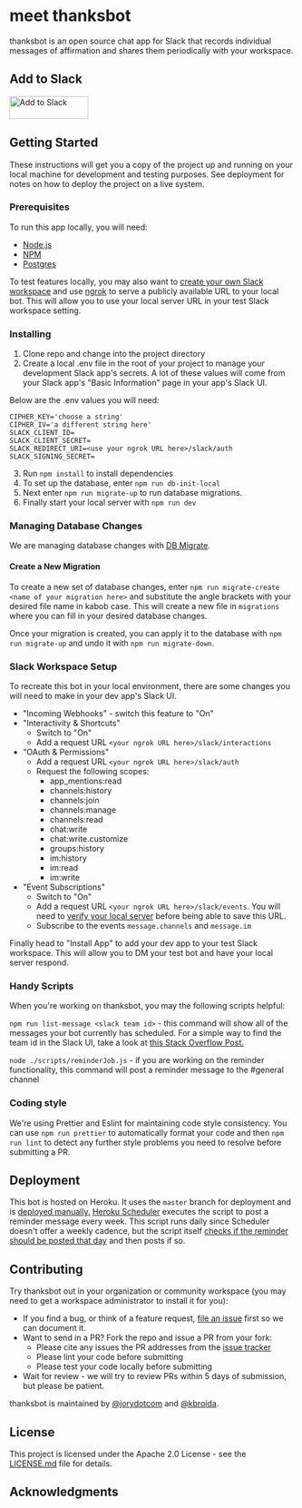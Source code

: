 # meet thanksbot

thanksbot is an open source chat app for Slack that records individual messages of affirmation and shares them periodically with your workspace.

## Add to Slack

<a href="https://slack.com/oauth/v2/authorize?client_id=962050889920.989827594197&scope=app_mentions:read,channels:history,channels:join,channels:manage,chat:write,chat:write.customize,groups:history,im:history,im:read,im:write,incoming-webhook,channels:read&redirect_uri=https://thanksbot-app.herokuapp.com/slack/auth">
    <img alt="Add to Slack" height="40" width="139" src="https://platform.slack-edge.com/img/add_to_slack.png" srcset="https://platform.slack-edge.com/img/add_to_slack.png 1x, https://platform.slack-edge.com/img/add_to_slack@2x.png 2x">
</a>


## Getting Started

These instructions will get you a copy of the project up and running on your local machine for development and testing purposes. See deployment for notes on how to deploy the project on a live system.

### Prerequisites

To run this app locally, you will need:

* [Node.js](https://nodejs.org/en/download/)
* [NPM](https://www.npmjs.com/get-npm)
* [Postgres](https://www.postgresql.org/download/)

To test features locally, you may also want to [create your own Slack workspace](https://slack.com/create#email) and use [ngrok](https://ngrok.com/) to serve a publicly available URL to your local bot. This will allow you to use your local server URL in your test Slack workspace setting.

### Installing

1) Clone repo and change into the project directory
2) Create a local .env file in the root of your project to manage your development Slack app's secrets. A lot of these values will come from your Slack app's "Basic Information" page in your app's Slack UI.

Below are the .env values you will need:

```
CIPHER_KEY='choose a string'
CIPHER_IV='a different string here'
SLACK_CLIENT_ID=
SLACK_CLIENT_SECRET=
SLACK_REDIRECT_URI=<use your ngrok URL here>/slack/auth
SLACK_SIGNING_SECRET=
```

3) Run `npm install` to install dependencies
4) To set up the database, enter `npm run db-init-local`
5) Next enter `npm run migrate-up` to run database migrations.
6) Finally start your local server with `npm run dev`

### Managing Database Changes

We are managing database changes with [DB Migrate](https://db-migrate.readthedocs.io/en/latest/).

#### Create a New Migration

To create a new set of database changes, enter `npm run migrate-create <name of your migration here>` and substitute the angle brackets with your desired file name in kabob case. This will create a new file in `migrations` where you can fill in your desired database changes.

Once your migration is created, you can apply it to the database with `npm run migrate-up` and undo it with `npm run migrate-down`.

### Slack Workspace Setup

To recreate this bot in your local environment, there are some changes you will need to make in your dev app's Slack UI.

* "Incoming Webhooks" - switch this feature to "On"
* "Interactivity & Shortcuts"
    * Switch to "On"
    * Add a request URL `<your ngrok URL here>/slack/interactions`
* "OAuth & Permissions"
    * Add a request URL `<your ngrok URL here>/slack/auth`
    * Request the following scopes:
        * app_mentions:read
        * channels:history
        * channels:join
        * channels:manage
        * channels:read
        * chat:write
        * chat:write.customize
        * groups:history
        * im:history
        * im:read
        * im:write
* "Event Subscriptions"
    * Switch to "On"
    * Add a request URL `<your ngrok URL here>/slack/events`. You will need to [verify your local server](https://github.com/slackapi/node-slack-sdk#listening-for-an-event-with-the-events-api) before being able to save this URL.
    * Subscribe to the events `message.channels` and `message.im`

Finally head to "Install App" to add your dev app to your test Slack workspace. This will allow you to DM your test bot and have your local server respond.

### Handy Scripts

When you're working on thanksbot, you may the following scripts helpful:

`npm run list-message <slack team id>` - this command will show all of the messages your bot currently has scheduled. For a simple way to find the team id in the Slack UI, take a look at [this Stack Overflow Post.](https://stackoverflow.com/questions/40940327/what-is-the-simplest-way-to-find-a-slack-team-id-and-a-channel-id)

`node ./scripts/reminderJob.js` - if you are working on the reminder functionality, this command will post a reminder message to the #general channel


### Coding style

We're using Prettier and Eslint for maintaining code style consistency. You can use `npm run prettier` to automatically format your code and then `npm run lint` to detect any further style problems you need to resolve before submitting a PR.


## Deployment

This bot is hosted on Heroku. It uses the `master` branch for deployment and is [deployed manually.](https://devcenter.heroku.com/articles/github-integration#manual-deploys) [Heroku Scheduler](https://devcenter.heroku.com/articles/scheduler) executes the script to post a reminder message every week. This script runs daily since Scheduler doesn't offer a weekly cadence, but the script itself [checks if the reminder should be posted that day](https://github.com/workingdirectory/thanksbot/blob/master/scripts/reminderJob.js#L18) and then posts if so.


## Contributing

Try thanksbot out in your organization or community workspace (you may need to get a workspace administrator to install it for you):

* If you find a bug, or think of a feature request, [file an issue](https://github.com/workingdirectory/thanksbot/issues) first so we can document it.
* Want to send in a PR? Fork the repo and issue a PR from your fork:
  * Please cite any issues the PR addresses from the [issue tracker]()
  * Please lint your code before submitting
  * Please test your code locally before submitting
* Wait for review - we will try to review PRs within 5 days of submission, but please be patient.

thanksbot is maintained by [@jorydotcom]() and [@kbroida](https://twitter.com/kbroida).

## License

This project is licensed under the Apache 2.0 License - see the [LICENSE.md](LICENSE.md) file for details.

## Acknowledgments
